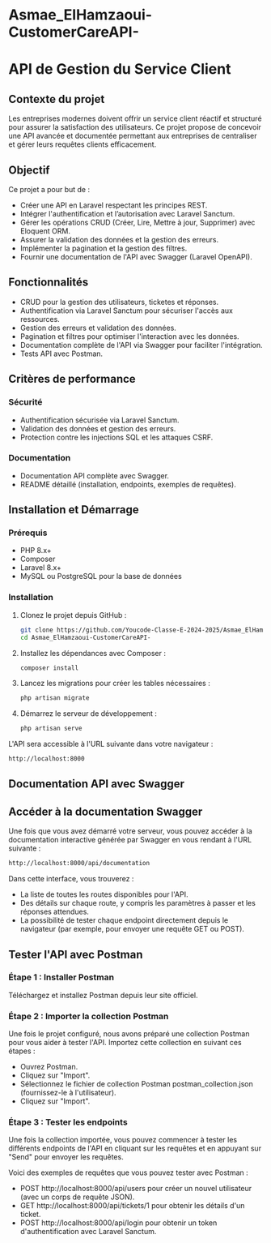 # Asmae_ElHamzaoui-CustomerCareAPI-

# API de Gestion du Service Client


## Contexte du projet
Les entreprises modernes doivent offrir un service client réactif et structuré pour assurer la satisfaction des utilisateurs. Ce projet propose de concevoir une API avancée et documentée permettant aux entreprises de centraliser et gérer leurs requêtes clients efficacement.


## Objectif
Ce projet a pour but de :

- Créer une API en Laravel respectant les principes REST.
- Intégrer l'authentification et l’autorisation avec Laravel Sanctum.
- Gérer les opérations CRUD (Créer, Lire, Mettre à jour, Supprimer) avec Eloquent ORM.
- Assurer la validation des données et la gestion des erreurs.
- Implémenter la pagination et la gestion des filtres.
- Fournir une documentation de l'API avec Swagger (Laravel OpenAPI).

## Fonctionnalités
- CRUD pour la gestion des utilisateurs, ticketes et réponses.
- Authentification via Laravel Sanctum pour sécuriser l'accès aux ressources.
- Gestion des erreurs et validation des données.
- Pagination et filtres pour optimiser l'interaction avec les données.
- Documentation complète de l'API via Swagger pour faciliter l'intégration.
- Tests API avec Postman.



## Critères de performance

### Sécurité
- Authentification sécurisée via Laravel Sanctum.
- Validation des données et gestion des erreurs.
- Protection contre les injections SQL et les attaques CSRF.

### Documentation
- Documentation API complète avec Swagger.
- README détaillé (installation, endpoints, exemples de requêtes).


## Installation et Démarrage

### Prérequis
- PHP 8.x+
- Composer
- Laravel 8.x+
- MySQL ou PostgreSQL pour la base de données

### Installation
1. Clonez le projet depuis GitHub :

    ```bash
    git clone https://github.com/Youcode-Classe-E-2024-2025/Asmae_ElHamzaoui-CustomerCareAPI-
    cd Asmae_ElHamzaoui-CustomerCareAPI-
    ```

2. Installez les dépendances avec Composer :

    ```bash
    composer install
    ```
3. Lancez les migrations pour créer les tables nécessaires :

    ```bash
    php artisan migrate
    ```

4. Démarrez le serveur de développement :

    ```bash
    php artisan serve
    ```

L'API sera accessible à l'URL suivante dans votre navigateur :

```bash
http://localhost:8000 
```
## Documentation API avec Swagger

## Accéder à la documentation Swagger

Une fois que vous avez démarré votre serveur, vous pouvez accéder à la documentation interactive générée par Swagger en vous rendant à l'URL suivante :

```bash
http://localhost:8000/api/documentation
```

Dans cette interface, vous trouverez :

- La liste de toutes les routes disponibles pour l'API.
- Des détails sur chaque route, y compris les paramètres à passer et les réponses attendues.
- La possibilité de tester chaque endpoint directement depuis le navigateur (par exemple, pour envoyer une requête GET ou POST).

## Tester l'API avec Postman

### Étape 1 : Installer Postman
Téléchargez et installez Postman depuis leur site officiel.

### Étape 2 : Importer la collection Postman
Une fois le projet configuré, nous avons préparé une collection Postman pour vous aider à tester l'API. Importez cette collection en suivant ces étapes :

- Ouvrez Postman.
- Cliquez sur "Import".
- Sélectionnez le fichier de collection Postman postman_collection.json (fournissez-le à l'utilisateur).
- Cliquez sur "Import".

### Étape 3 : Tester les endpoints
Une fois la collection importée, vous pouvez commencer à tester les différents endpoints de l'API en cliquant sur les requêtes et en appuyant sur "Send" pour envoyer les requêtes.

Voici des exemples de requêtes que vous pouvez tester avec Postman :

- POST http://localhost:8000/api/users pour créer un nouvel utilisateur (avec un corps de requête JSON).
- GET http://localhost:8000/api/tickets/1 pour obtenir les détails d'un ticket.
- POST http://localhost:8000/api/login pour obtenir un token d'authentification avec Laravel Sanctum.



